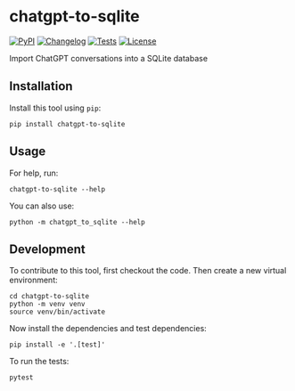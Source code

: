 # chatgpt-to-sqlite

[![PyPI](https://img.shields.io/pypi/v/chatgpt-to-sqlite.svg)](https://pypi.org/project/chatgpt-to-sqlite/)
[![Changelog](https://img.shields.io/github/v/release/Scarvy/chatgpt-to-sqlite?include_prereleases&label=changelog)](https://github.com/Scarvy/chatgpt-to-sqlite/releases)
[![Tests](https://github.com/Scarvy/chatgpt-to-sqlite/actions/workflows/test.yml/badge.svg)](https://github.com/Scarvy/chatgpt-to-sqlite/actions/workflows/test.yml)
[![License](https://img.shields.io/badge/license-Apache%202.0-blue.svg)](https://github.com/Scarvy/chatgpt-to-sqlite/blob/master/LICENSE)

Import ChatGPT conversations into a SQLite database

## Installation

Install this tool using `pip`:

    pip install chatgpt-to-sqlite

## Usage

For help, run:

    chatgpt-to-sqlite --help

You can also use:

    python -m chatgpt_to_sqlite --help

## Development

To contribute to this tool, first checkout the code. Then create a new virtual environment:

    cd chatgpt-to-sqlite
    python -m venv venv
    source venv/bin/activate

Now install the dependencies and test dependencies:

    pip install -e '.[test]'

To run the tests:

    pytest
